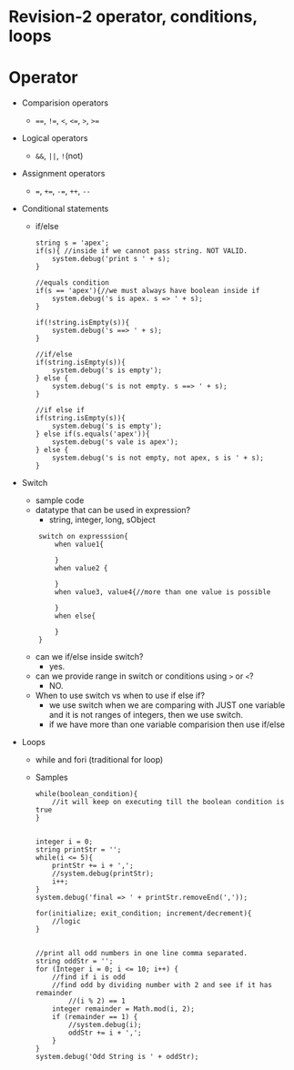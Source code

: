 # Revision-2 operator, conditions, loops

# Operator

- Comparision operators
    - `==`, `!=`, `<`, `<=`, `>`, `>=`
- Logical operators
    - `&&`, `||`, `!`(not)
- Assignment operators
    - `=`, `+=`, `-=`, `++`, `--`

- Conditional statements
    - if/else
        ~~~
        string s = 'apex';
        if(s){ //inside if we cannot pass string. NOT VALID.
            system.debug('print s ' + s);
        }

        //equals condition
        if(s == 'apex'){//we must always have boolean inside if
            system.debug('s is apex. s => ' + s);
        }
        
        if(!string.isEmpty(s)){
            system.debug('s ==> ' + s);
        }

        //if/else
        if(string.isEmpty(s)){
            system.debug('s is empty');
        } else {
            system.debug('s is not empty. s ==> ' + s);
        }

        //if else if
        if(string.isEmpty(s)){
            system.debug('s is empty');
        } else if(s.equals('apex')){
            system.debug('s vale is apex');
        } else {
            system.debug('s is not empty, not apex, s is ' + s);
        }
        ~~~
- Switch
    - sample code
    - datatype that can be used in expression? 
        - string, integer, long, sObject
    ~~~
        switch on expresssion{
            when value1{

            }
            when value2 {

            }
            when value3, value4{//more than one value is possible

            }
            when else{

            }
        }
    ~~~
    - can we if/else inside switch?
        - yes.
    - can we provide range in switch or conditions using `>` or `<`?
        - NO.
    - When to use switch vs when to use if else if?
        - we use switch when we are comparing with JUST one variable and it is not ranges of integers, then we use switch.
        - if we have more than one variable comparision then use if/else
    
- Loops
    - while and fori (traditional for loop)
    - Samples
        ~~~
        while(boolean_condition){
            //it will keep on executing till the boolean condition is true
        }
        

        integer i = 0;
        string printStr = '';
        while(i <= 5){
            printStr += i + ',';
            //system.debug(printStr);
            i++;
        }
        system.debug('final => ' + printStr.removeEnd(','));
        ~~~

        ~~~
        for(initialize; exit_condition; increment/decrement){
            //logic
        }


        //print all odd numbers in one line comma separated.
        string oddStr = '';
        for (Integer i = 0; i <= 10; i++) {
            //find if i is odd
            //find odd by dividing number with 2 and see if it has remainder
                //(i % 2) == 1
            integer remainder = Math.mod(i, 2);
            if (remainder == 1) {
                //system.debug(i);
                oddStr += i + ',';
            }
        }
        system.debug('Odd String is ' + oddStr);
        ~~~
